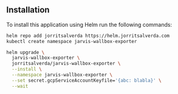 ## Installation

To install this application using Helm run the following commands: 

```bash
helm repo add jorritsalverda https://helm.jorritsalverda.com
kubectl create namespace jarvis-wallbox-exporter

helm upgrade \
  jarvis-wallbox-exporter \
  jorritsalverda/jarvis-wallbox-exporter \
  --install \
  --namespace jarvis-wallbox-exporter \
  --set secret.gcpServiceAccountKeyfile='{abc: blabla}' \
  --wait
```

